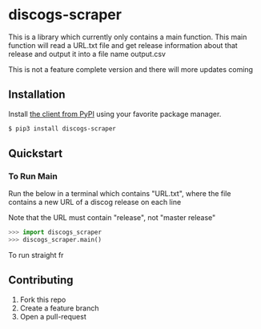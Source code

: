 # discogs-scraper

This is a library which currently only contains a main function. This main function
will read a URL.txt file and get release information about that release and output
it into a file name output.csv

This is not a feature complete version and there will more updates coming


## Installation

Install [the client from PyPI](https://pypi.org/project/python3-discogs-client/)
using your favorite package manager.

```sh
$ pip3 install discogs-scraper
```

## Quickstart

### To Run Main

Run the below in a terminal which contains "URL.txt", where the file contains a 
new URL of a discog release on each line

Note that the URL must contain "release", not "master release"

```python
>>> import discogs_scraper
>>> discogs_scraper.main()
```

To run straight fr

## Contributing

1. Fork this repo
2. Create a feature branch
3. Open a pull-request
